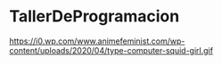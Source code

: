# TallerDeProgramacion

https://i0.wp.com/www.animefeminist.com/wp-content/uploads/2020/04/type-computer-squid-girl.gif
